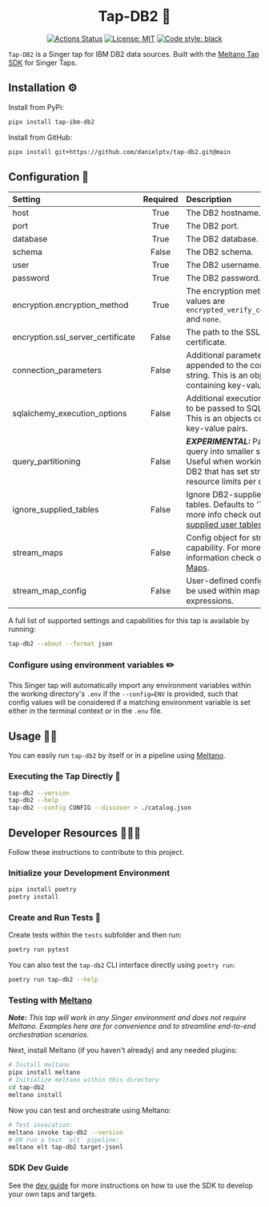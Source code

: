<h1 align="center">Tap-DB2 👑</h1>

<p align="center">
<a href="https://github.com/danielptv/tap-db2/actions/"><img alt="Actions Status" src="https://github.com/danielptv/tap-db2/actions/workflows/test.yml/badge.svg"></a>
<a href="https://github.com/danielptv/tap-db2/blob/main/LICENSE"><img alt="License: MIT" src="https://img.shields.io/badge/License-MIT-yellow.svg"></a>
<a href="https://github.com/psf/black"><img alt="Code style: black" src="https://img.shields.io/badge/code%20style-black-000000.svg"></a>
</p>

`Tap-DB2` is a Singer tap for IBM DB2 data sources. Built with the [Meltano Tap SDK](https://sdk.meltano.com) for Singer Taps.

## Installation ⚙️

Install from PyPi:

```bash
pipx install tap-ibm-db2
```

Install from GitHub:

```bash
pipx install git+https://github.com/danielptv/tap-db2.git@main
```

## Configuration 📝

| Setting                           | Required | Description                                                                                                                                                                                                                                                                                        |
| :-------------------------------- | :------: | :------------------------------------------------------------------------------------------------------------------------------------------------------------------------------------------------------------------------------------------------------------------------------------------------- |
| host                              |   True   | The DB2 hostname.                                                                                                                                                                                                                                                                                  |
| port                              |   True   | The DB2 port.                                                                                                                                                                                                                                                                                      |
| database                          |   True   | The DB2 database.                                                                                                                                                                                                                                                                                  |
| schema                            |  False   | The DB2 schema.                                                                                                                                                                                                                                                                                    |
| user                              |   True   | The DB2 username.                                                                                                                                                                                                                                                                                  |
| password                          |   True   | The DB2 password.                                                                                                                                                                                                                                                                                  |
| encryption.encryption_method      |   True   | The encryption method. Valid values are `encrypted_verify_certificate` and `none`.                                                                                                                                                                                                                 |
| encryption.ssl_server_certificate |  False   | The path to the SSL server certificate.                                                                                                                                                                                                                                                            |
| connection_parameters             |  False   | Additional parameters to be appended to the connection string. This is an objects containing key-value pairs.                                                                                                                                                                                      |
| sqlalchemy_execution_options      |  False   | Additional execution options to be passed to SQLAlchemy. This is an objects containing key-value pairs.                                                                                                                                                                                            |
| query_partitioning                |  False   | ***EXPERIMENTAL:*** Partition query into smaller subsets. Useful when working with DB2 that has set strict resource limits per query. |
| ignore_supplied_tables            |  False   | Ignore DB2-supplied user tables. Defaults to 'True'. For more info check out [Db2-supplied user tables](https://www.ibm.com/docs/en/db2-for-zos/12?topic=db2-supplied-user-tables).                                                                                                                |
| stream_maps                       |  False   | Config object for stream maps capability. For more information check out [Stream Maps](https://sdk.meltano.com/en/latest/stream_maps.html).                                                                                                                                                        |
| stream_map_config                 |  False   | User-defined config values to be used within map expressions.                                                                                                                                                                                                                                      |

A full list of supported settings and capabilities for this
tap is available by running:

```bash
tap-db2 --about --format json
```

### Configure using environment variables ✏️

This Singer tap will automatically import any environment variables within the working directory's
`.env` if the `--config=ENV` is provided, such that config values will be considered if a matching
environment variable is set either in the terminal context or in the `.env` file.

## Usage 👷‍♀️

You can easily run `tap-db2` by itself or in a pipeline using [Meltano](https://meltano.com/).

### Executing the Tap Directly 🔨

```bash
tap-db2 --version
tap-db2 --help
tap-db2 --config CONFIG --discover > ./catalog.json
```

## Developer Resources 👩🏼‍💻

Follow these instructions to contribute to this project.

### Initialize your Development Environment

```bash
pipx install poetry
poetry install
```

### Create and Run Tests 🧪

Create tests within the `tests` subfolder and
  then run:

```bash
poetry run pytest
```

You can also test the `tap-db2` CLI interface directly using `poetry run`:

```bash
poetry run tap-db2 --help
```

### Testing with [Meltano](https://www.meltano.com)

***Note:** This tap will work in any Singer environment and does not require Meltano.
Examples here are for convenience and to streamline end-to-end orchestration scenarios.*

Next, install Meltano (if you haven't already) and any needed plugins:

```bash
# Install meltano
pipx install meltano
# Initialize meltano within this directory
cd tap-db2
meltano install
```

Now you can test and orchestrate using Meltano:

```bash
# Test invocation:
meltano invoke tap-db2 --version
# OR run a test `elt` pipeline:
meltano elt tap-db2 target-jsonl
```

### SDK Dev Guide

See the [dev guide](https://sdk.meltano.com/en/latest/dev_guide.html) for more instructions on how to use the SDK to
develop your own taps and targets.
